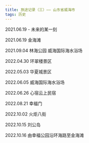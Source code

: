 ```yaml
---
title: 旅途记录（三）—— 山东省威海市
tags: 历史
---
```


2021.06.19 - 未来的某一刻

<!--more-->

2021.06.19 金海滩

2021.09.04 林海公园 威海国际海水浴场

2022.04.30 环翠楼景区

2022.05.03 华夏城景区

2022.06.05 威海国际海水浴场

2022.06.26 心宿云上民宿

2022.08.21 幸福门

2022.10.02 火炬八街

2022.10.15 刘公岛

2022.10.16 由幸福公园沿环海路至金海滩
